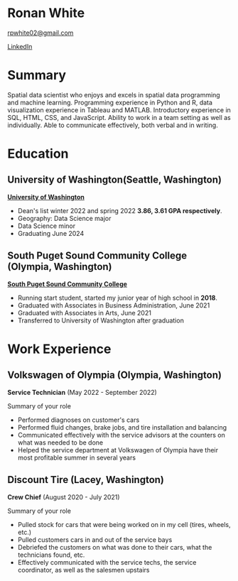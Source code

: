 # Ronan White

rpwhite02@gmail.com

[LinkedIn]


# Summary

Spatial data scientist who enjoys and excels in spatial data programming and machine learning. Programming experience in Python and R, data visualization experience in Tableau and MATLAB. Introductory experience in SQL, HTML, CSS, and JavaScript. Ability to work in a team setting as well as individually. Able to communicate effectively, both verbal and in writing.


# Education

## University of Washington(Seattle, Washington)

**[University of Washington][]**

- Dean's list winter 2022 and spring 2022 **3.86, 3.61 GPA respectively**.
- Geography: Data Science major
- Data Science minor
- Graduating June 2024

## South Puget Sound Community College (Olympia, Washington)

**[South Puget Sound Community College][]**

- Running start student, started my junior year of high school in **2018**.
- Graduated with Associates in Business Administration, June 2021
- Graduated with Associates in Arts, June 2021
- Transferred to University of Washington after graduation


# Work Experience 

## Volkswagen of Olympia (Olympia, Washington)

**Service Technician** (May 2022 - September 2022)

Summary of your role

- Performed diagnoses on customer's cars
- Performed fluid changes, brake jobs, and tire installation and balancing
- Communicated effectively with the service advisors at the counters on what was needed to be done
- Helped the service department at Volkswagen of Olympia have their most profitable summer in several years

## Discount Tire (Lacey, Washington)

**Crew Chief** (August 2020 - July 2021)

Summary of your role

- Pulled stock for cars that were being worked on in my cell (tires, wheels, etc.)
- Pulled customers cars in and out of the service bays
- Debriefed the customers on what was done to their cars, what the technicians found, etc.
- Effectively communicated with the service techs, the service coordinator, as well as the salesmen upstairs

[University of Washington]: https://www.washington.edu/
[South Puget Sound Community College]: https://spscc.edu/
[LinkedIn]: linkedin.com/in/ronanwhite